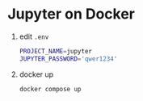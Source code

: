 # Jupyter on Docker
1. edit `.env`

    ```sh
    PROJECT_NAME=jupyter
    JUPYTER_PASSWORD='qwer1234'
    ```
2. docker up
    ```
    docker compose up
    ```